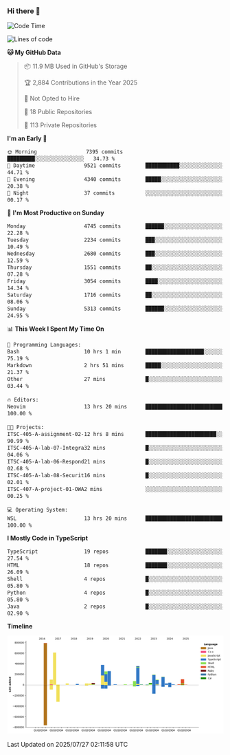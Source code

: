 ### Hi there 👋

<!--
**Clumsy-Coder/Clumsy-Coder** is a ✨ _special_ ✨ repository because its `README.md` (this file) appears on your GitHub profile.

Here are some ideas to get you started:

- 🔭 I’m currently working on ...
- 🌱 I’m currently learning ...
- 👯 I’m looking to collaborate on ...
- 🤔 I’m looking for help with ...
- 💬 Ask me about ...
- 📫 How to reach me: ...
- 😄 Pronouns: ...
- ⚡ Fun fact: ...
-->

<!-- anmol098/waka-readme-stats -->
<!--START_SECTION:waka-->
![Code Time](http://img.shields.io/badge/Code%20Time-1%2C302%20hrs%203%20mins-blue)

![Lines of code](https://img.shields.io/badge/From%20Hello%20World%20I%27ve%20Written-3.6%20million%20lines%20of%20code-blue)

**🐱 My GitHub Data** 

> 📦 11.9 MB Used in GitHub's Storage 
 > 
> 🏆 2,884 Contributions in the Year 2025
 > 
> 🚫 Not Opted to Hire
 > 
> 📜 18 Public Repositories 
 > 
> 🔑 113 Private Repositories 
 > 
**I'm an Early 🐤** 

```text
🌞 Morning                7395 commits        █████████░░░░░░░░░░░░░░░░   34.73 % 
🌆 Daytime                9521 commits        ███████████░░░░░░░░░░░░░░   44.71 % 
🌃 Evening                4340 commits        █████░░░░░░░░░░░░░░░░░░░░   20.38 % 
🌙 Night                  37 commits          ░░░░░░░░░░░░░░░░░░░░░░░░░   00.17 % 
```
📅 **I'm Most Productive on Sunday** 

```text
Monday                   4745 commits        ██████░░░░░░░░░░░░░░░░░░░   22.28 % 
Tuesday                  2234 commits        ███░░░░░░░░░░░░░░░░░░░░░░   10.49 % 
Wednesday                2680 commits        ███░░░░░░░░░░░░░░░░░░░░░░   12.59 % 
Thursday                 1551 commits        ██░░░░░░░░░░░░░░░░░░░░░░░   07.28 % 
Friday                   3054 commits        ████░░░░░░░░░░░░░░░░░░░░░   14.34 % 
Saturday                 1716 commits        ██░░░░░░░░░░░░░░░░░░░░░░░   08.06 % 
Sunday                   5313 commits        ██████░░░░░░░░░░░░░░░░░░░   24.95 % 
```


📊 **This Week I Spent My Time On** 

```text
💬 Programming Languages: 
Bash                     10 hrs 1 min        ███████████████████░░░░░░   75.19 % 
Markdown                 2 hrs 51 mins       █████░░░░░░░░░░░░░░░░░░░░   21.37 % 
Other                    27 mins             █░░░░░░░░░░░░░░░░░░░░░░░░   03.44 % 

🔥 Editors: 
Neovim                   13 hrs 20 mins      █████████████████████████   100.00 % 

🐱‍💻 Projects: 
ITSC-405-A-assignment-02-12 hrs 8 mins       ███████████████████████░░   90.99 % 
ITSC-405-A-lab-07-Integra32 mins             █░░░░░░░░░░░░░░░░░░░░░░░░   04.06 % 
ITSC-405-A-lab-06-Respond21 mins             █░░░░░░░░░░░░░░░░░░░░░░░░   02.68 % 
ITSC-405-A-lab-08-Securit16 mins             █░░░░░░░░░░░░░░░░░░░░░░░░   02.01 % 
ITSC-407-A-project-01-OWA2 mins              ░░░░░░░░░░░░░░░░░░░░░░░░░   00.25 % 

💻 Operating System: 
WSL                      13 hrs 20 mins      █████████████████████████   100.00 % 
```

**I Mostly Code in TypeScript** 

```text
TypeScript               19 repos            ███████░░░░░░░░░░░░░░░░░░   27.54 % 
HTML                     18 repos            ███████░░░░░░░░░░░░░░░░░░   26.09 % 
Shell                    4 repos             █░░░░░░░░░░░░░░░░░░░░░░░░   05.80 % 
Python                   4 repos             █░░░░░░░░░░░░░░░░░░░░░░░░   05.80 % 
Java                     2 repos             █░░░░░░░░░░░░░░░░░░░░░░░░   02.90 % 
```



**Timeline**

![Lines of Code chart](https://raw.githubusercontent.com/Clumsy-Coder/Clumsy-Coder/main/assets/bar_graph.png)


 Last Updated on 2025/07/27 02:11:58 UTC
<!--END_SECTION:waka-->
